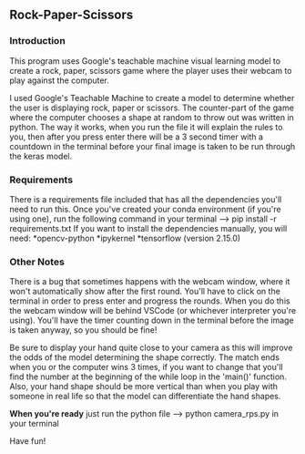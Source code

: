 ## Rock-Paper-Scissors

### **Introduction**
This program uses Google's teachable machine visual learning model to create a rock, paper, scissors game where the player uses their webcam to play against the computer.

I used Google's Teachable Machine to create a model to determine whether the user is displaying rock, paper or scissors. The counter-part of the game where the computer chooses a shape at random to throw out was written in python. The way it works, when you run the file it will explain the rules to you, then after you press enter there will be a 3 second timer with a countdown in the terminal before your final image is taken to be run through the keras model.

### **Requirements**
There is a requirements file included that has all the dependencies you'll need to run this. Once you've created your conda environment (if you're using one), run the following command in your terminal --> pip install -r requirements.txt
If you want to install the dependencies manually, you will need:
*opencv-python
*ipykernel
*tensorflow (version 2.15.0)

### **Other Notes**
There is a bug that sometimes happens with the webcam window, where it won't automatically show after the first round. You'll have to click on the terminal in order to press enter and progress the rounds. When you do this the webcam window will be behind VSCode (or whichever interpreter you're using). You'll have the timer counting down in the terminal before the image is taken anyway, so you should be fine!

Be sure to display your hand quite close to your camera as this will improve the odds of the model determining the shape correctly. The match ends when you or the computer wins 3 times, if you want to change that you'll find the number at the beginning of the while loop in the 'main()' function. Also, your hand shape should be more vertical than when you play with someone in real life so that the model can differentiate the hand shapes. 


**When you're ready** just run the python file --> python camera_rps.py in your terminal

Have fun!

